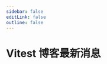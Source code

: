 ```yaml
---
sidebar: false
editLink: false
outline: false
---
```


<script setup>
import BlogIndex from './.vitepress/components/BlogIndex.vue'
</script>

# Vitest 博客最新消息

<BlogIndex />

